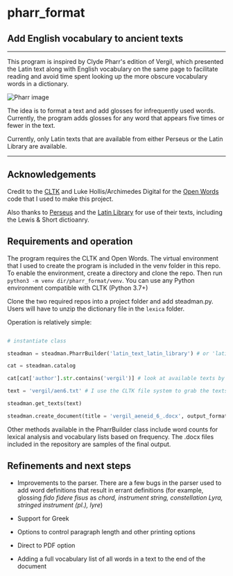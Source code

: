 # pharr_format
## Add English vocabulary to ancient texts

<hr> </hr> 

This program is inspired by Clyde Pharr's edition of Vergil, which presented the Latin text along with English vocabulary on the same page to facilitate reading and avoid time spent looking up the more obscure vocabulary words in a dictionary. 

![Pharr image](https://cdn.shopify.com/s/files/1/0018/4723/0510/products/9604_VERGIL_S_AENEID_PAGE_6_1024x1024@2x.jpg?v=1583945371) 

The idea is to format a text and add glosses for infrequently used words. Currently, the program adds glosses for any word that appears five times or fewer in the text. 

Currently, only Latin texts that are available from either Perseus or the Latin Library are available. 

<hr>

## Acknowledgements

Credit to the [CLTK](http://cltk.org/) and Luke Hollis/Archimedes Digital for the [Open Words](https://github.com/ArchimedesDigital/open_words) code that I used to make this project. 

Also thanks to [Perseus](http://www.perseus.tufts.edu/hopper/) and the [Latin Library](http://thelatinlibrary.com/) for use of their texts, including the Lewis & Short dictioanry. 

## Requirements and operation

The program requires the CLTK and Open Words. The virtual environment that I used to create the program is included in the venv folder in this repo. To enable the environment, create a directory and clone the repo. Then run `python3 -m venv dir/pharr_format/venv`. You can use any Python environment compatible with CLTK (Python 3.7+) 

Clone the two required repos into a project folder and add steadman.py. Users will have to unzip the dictionary file in the `lexica` folder.

Operation is relatively simple: 

``` python 

# instantiate class

steadman = steadman.PharrBuilder('latin_text_latin_library') # or 'latin_text_perseus' 

cat = steadman.catalog

cat[cat['author'].str.contains('vergil')] # look at available texts by Vergil

text = 'vergil/aen6.txt' # I use the CLTK file system to grab the texts, so the `source` column of the catalog is required 

steadman.get_texts(text)

steadman.create_document(title = 'vergil_aeneid_6_.docx', output_format='poetry')
```

Other methods available in the PharrBuilder class include word counts for lexical analysis and vocabulary lists based on frequency. The .docx files included in the repository are samples of the final output. 

## Refinements and next steps 

- Improvements to the parser. There are a few bugs in the parser used to add word definitions that result in errant definitions (for example, glossing *fido fidere fisus* as *chord, instrument string, constellation Lyra, stringed instrument (pl.), lyre*) 

- Support for Greek 

- Options to control paragraph length and other printing options

- Direct to PDF option

- Adding a full vocabulary list of all words in a text to the end of the document

